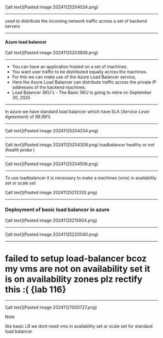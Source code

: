 ![alt text](Pasted image 20241125204024.png)

---
used to distribute the incoming network traffic across a set of backend servers

---
#### Azure load balancer


![alt text](Pasted image 20241125203806.png)

---
- You can have an application hosted on a set of machines.
- You want user traffic to be distributed equally across the machines.
- For this we can make use of the Azure Load Balancer service,
- Here the Azure Load Balancer can distribute traffic across the private IP addresses of the backend machines.
- Load Balancer SKU's - The Basic SKU is going to retire on September 30, 2025
---
In azure we have standard load balancer which have SLA (_Service Level Agreement_) of 99.99% 

---

![alt text](Pasted image 20241125204234.png)

---
![alt text](Pasted image 20241125204308.png)
loadbalancer healthy or not (health probe )

---

![alt text](Pasted image 20241125204506.png)

---

To use  loadbalancer it is necessary to make a machines (vms) in availability set or scale set

![alt text](Pasted image 20241125212332.png)

---
### Deployment of basic load balancer in azure

![alt text](Pasted image 20241125215904.png)

---

![alt text](Pasted image 20241125220040.png)

---

# failed to setup load-balancer bcoz my vms are not on availability set it is on availability zones plz rectify this :(                      {lab 116}


---


![alt text](Pasted image 20241127000727.png)


> [!NOTE]
> like basic LB we dont need vms in availability set or scale set for standard load  balancer 



